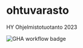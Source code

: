 # ohtuvarasto
HY Ohjelmistotuotanto 2023

![GHA workflow badge](https://github.com/hhuuskon/ohtuvarasto/workflows/CI/badge.svg)
